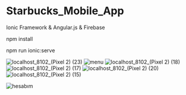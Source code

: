 # Starbucks_Mobile_App
Ionic Framework & Angular.js & Firebase


npm install

npm run ionic:serve

![localhost_8102_(Pixel 2) (23)](https://user-images.githubusercontent.com/50195220/110190734-cea1aa80-7e35-11eb-9517-614f577f117c.png)
![menu](https://user-images.githubusercontent.com/50195220/110190742-d8c3a900-7e35-11eb-82dc-7370885b3966.png)
![localhost_8102_(Pixel 2) (18)](https://user-images.githubusercontent.com/50195220/110190751-e0834d80-7e35-11eb-8d8f-e7e39c46425a.png)
![localhost_8102_(Pixel 2) (17)](https://user-images.githubusercontent.com/50195220/110190752-e37e3e00-7e35-11eb-9f9c-4d27e395613e.png)
![localhost_8102_(Pixel 2) (20)](https://user-images.githubusercontent.com/50195220/110190759-f264f080-7e35-11eb-9511-86647adaaf02.png)
![localhost_8102_(Pixel 2) (15)](https://user-images.githubusercontent.com/50195220/110190765-f7c23b00-7e35-11eb-9500-f8801b796be6.png)

![hesabım](https://user-images.githubusercontent.com/50195220/110190694-a0bc6600-7e35-11eb-8f92-666b1e23207a.png)
